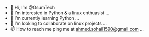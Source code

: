 - 👋 Hi, I’m @OsumTech
- 👀 I’m interested in Python & a linux enthuasist ...
- 🌱 I’m currently learning Python ...
- 💞️ I’m looking to collaborate on linux projects ...
- 📫 How to reach me ping me at ahmed.sohail1590@gmail.com ...

<!---
OsumTech/OsumTech is a ✨ special ✨ repository because its `README.md` (this file) appears on your GitHub profile.
You can click the Preview link to take a look at your changes.
--->
